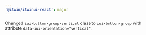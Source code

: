 ```yaml
---
'@itwin/itwinui-react': major
---
```


Changed `iui-button-group-vertical` class to `iui-button-group` with attribute `data-iui-orientation="vertical"`.
